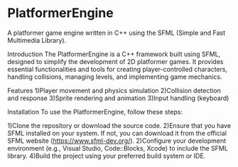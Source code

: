 # PlatformerEngine

A platformer game engine written in C++ using the SFML (Simple and Fast Multimedia Library).

Introduction
The PlatformerEngine is a C++ framework built using SFML, designed to simplify the development of 2D platformer games. It provides essential functionalities and tools for creating player-controlled characters, 
handling collisions, managing levels, and implementing game mechanics.

Features
1)Player movement and physics simulation
2)Collision detection and response
3)Sprite rendering and animation
3)Input handling (keyboard)

Installation
To use the PlatformerEngine, follow these steps:

1)Clone the repository or download the source code.
2)Ensure that you have SFML installed on your system. If not, you can download it from the official SFML website (https://www.sfml-dev.org/).
2)Configure your development environment (e.g., Visual Studio, Code::Blocks, Xcode) to include the SFML library.
4)Build the project using your preferred build system or IDE.
